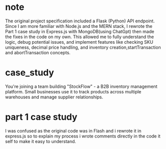 # note
The original project specification included a Flask (Python) API endpoint.
Since I am more familiar with Node.js and the MERN stack, I rewrote the Part 1 case study in Express.js with MongoDB(using ChatGpt) then made the fixes in the code on my own.
This allowed me to fully understand the logic, debug potential issues, and implement features like checking SKU uniqueness, decimal price handling, and inventory creation,startTransaction and abortTransaction concepts.


# case_study
You're joining a team building "StockFlow" - a B2B inventory management platform. Small businesses use it to track products across multiple warehouses and manage supplier relationships.

# part 1 case study 
I was confused as the original code was in Flash and i rewrote it in express.js so to explain my process i wrote comments directly in the code it self to make it easy to understand. 




